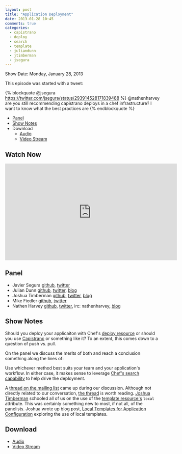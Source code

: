 ```yaml
---
layout: post
title: "Application Deployment"
date: 2013-01-28 10:45
comments: true
categories: 
  - capistrano
  - deploy
  - search
  - template
  - juliandunn
  - jtimberman
  - jsegura
---
```

Show Date:  Monday, January 28, 2013

This episode was started with a tweet:

{% blockquote @jsegura https://twitter.com/jsegura/status/293914528171839488 %}
@nathenharvey are you still recommending capistrano deploys in a chef infrastructure? I want to know what the best practices are
{% endblockquote %}

* [Panel](http://foodfightshow.org/2013/01/application-deployment.html#panel)
* [Show Notes](http://foodfightshow.org/2013/01/application-deployment.html#notes)
* Download
  * [Audio](http://traffic.libsyn.com/foodfight/DevOps-Delicacy-Application-Deployment.mp3)
  * [Video Stream](http://www.youtube.com/watch?v=8H3jsj7_B6A)


Watch Now
--------
<iframe width="560" height="315" src="http://www.youtube.com/embed/8H3jsj7_B6A" frameborder="0" allowfullscreen></iframe>

<!-- more -->

Panel<a name="panel"></a>
-----
* Javier Segura [github](http://github.com/jsegura), [twitter](https://twitter.com/jsegura/)
* Julian Dunn [github](http://github.com/juliandunn), [twitter](http://twitter.com/julian_dunn), [blog](http://www.juliandunn.net/)
* Joshua Timberman [github](http://github.com/jtimberman), [twitter](https://twitter.com/jtimberman), [blog](http://jtimberman.housepub.org/)
* Mike Fiedler [github](http://github.com/miketheman), [twitter](http://twitter.com/mikefiedler)
* Nathen Harvey [github](http://github.com/nathenharvey), [twitter](http://twitter.com/nathenharvey), irc: nathenharvey, [blog](http://nathenharvey.com)

Show Notes<a name="notes"></a>
----------
 
Should you deploy your applicaiton with Chef's [deploy resource](http://docs.opscode.com/resource_deploy.html) or should you use [Capistrano](https://github.com/capistrano/capistrano) or something like it?  To an extent, this comes down to a question of push vs. pull.

On the panel we discuss the merits of both and reach a conclusion something along the lines of:

Use whichever method best suits your team and your application's workflow.  In either case, it makes sense to leverage [Chef's search capability](http://docs.opscode.com/essentials_search.html) to help drive the deployment. 

A [thread on the mailing list](http://lists.opscode.com/sympa/arc/chef/2013-01/msg00392.html) came up during our discussion.  Although not directly related to our conversation, [the thread](http://lists.opscode.com/sympa/arc/chef/2013-01/msg00392.html) is worth reading.  [Joshua Timberman](https://twitter.com/jtimberman) schooled all of us on the use of the [template resource's](http://docs.opscode.com/resource_template.html) `local` attribute.  This was certainly something new to most, if not all, of the panelists.  Joshua wrote up blog post, [Local Templates for Application Configuration](http://jtimberman.housepub.org/blog/2013/01/28/local-templates-for-application-configuration/) exploring the use of local templates.

Download<a name="download"></a>
--------
* [Audio](http://traffic.libsyn.com/foodfight/DevOps-Delicacy-Application-Deployment.mp3)
* [Video Stream](http://www.youtube.com/watch?v=8H3jsj7_B6A)
